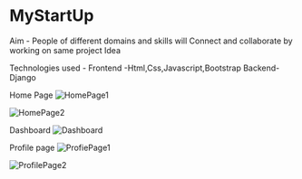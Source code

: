 # MyStartUp

Aim - People of different domains and skills will Connect and collaborate by working on same project Idea

Technologies used -
Frontend -Html,Css,Javascript,Bootstrap
Backend-Django

Home Page
![HomePage1](https://github.com/RajasDoshi/MyConnections/assets/87440634/33aa2ff2-d7cb-472e-b8f6-5b1f4a73a0e3)

![HomePage2](https://github.com/RajasDoshi/MyConnections/assets/87440634/4d16db74-1b4b-47bc-bb2c-f81d43d8da1d)

Dashboard
![Dashboard](https://github.com/RajasDoshi/MyConnections/assets/87440634/fdec36b4-a8b4-4438-b811-9ba36572cc16)

Profile page
![ProfiePage1](https://github.com/RajasDoshi/MyConnections/assets/87440634/7dce0e72-ba65-46e5-9e5b-e92bc1f0ea87)

![ProfilePage2](https://github.com/RajasDoshi/MyConnections/assets/87440634/12cf059b-6b28-4a1d-b3d5-ca28ae40c0e3)

